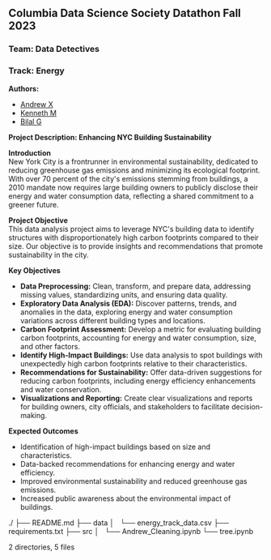 ## **Columbia Data Science Society Datathon Fall 2023**
### **Team: Data Detectives**
### **Track: Energy**

**Authors:**
- [Andrew X](https://github.com/Qulxis)
- [Kenneth M](https://github.com/Kennethm-spec)
- [Bilal G](https://github.com/13trillion)


**Project Description: Enhancing NYC Building Sustainability**

**Introduction**   
New York City is a frontrunner in environmental sustainability, dedicated to reducing greenhouse gas emissions and minimizing its ecological footprint. With over 70 percent of the city's emissions stemming from buildings, a 2010 mandate now requires large building owners to publicly disclose their energy and water consumption data, reflecting a shared commitment to a greener future.

**Project Objective**    
This data analysis project aims to leverage NYC's building data to identify structures with disproportionately high carbon footprints compared to their size. Our objective is to provide insights and recommendations that promote sustainability in the city.

**Key Objectives**

- **Data Preprocessing:** Clean, transform, and prepare data, addressing missing values, standardizing units, and ensuring data quality.
- **Exploratory Data Analysis (EDA):** Discover patterns, trends, and anomalies in the data, exploring energy and water consumption variations across different building types and locations.
- **Carbon Footprint Assessment:** Develop a metric for evaluating building carbon footprints, accounting for energy and water consumption, size, and other factors.
- **Identify High-Impact Buildings:** Use data analysis to spot buildings with unexpectedly high carbon footprints relative to their characteristics.
- **Recommendations for Sustainability:** Offer data-driven suggestions for reducing carbon footprints, including energy efficiency enhancements and water conservation.
- **Visualizations and Reporting:** Create clear visualizations and reports for building owners, city officials, and stakeholders to facilitate decision-making.

**Expected Outcomes**

- Identification of high-impact buildings based on size and characteristics.
- Data-backed recommendations for enhancing energy and water efficiency.
- Improved environmental sustainability and reduced greenhouse gas emissions.
- Increased public awareness about the environmental impact of buildings.

./
├── README.md
├── data
│   └── energy_track_data.csv
├── requirements.txt
├── src
│   └── Andrew_Cleaning.ipynb
└── tree.ipynb

2 directories, 5 files
